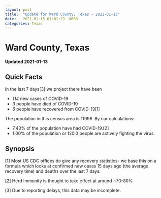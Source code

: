 ```yaml
---
layout: post
title:  "Update for Ward County, Texas - 2021-01-13"
date:   2021-01-13 01:01:29 -0600
categories: Texas
---
```


# Ward County, Texas
#### Updated 2021-01-13

## Quick Facts

In the last 7 days[3] we project there have been
- *114* new cases of COVID-19
- *3* people have died of COVID-19
- *6* people have recovered from COVID-19[1]

The population in this census area is 11998. By our calculations:
- 7.43% of the population have had COVID-19.[2]
- 1.00% of the population or 120.0 people are actively fighting the virus.

## Synopsis




[1] Most US CDC offices do give any recovery statistics- we base this on a formula which looks at confirmed new cases
15 days ago (the average recovery time) and deaths over the last 7 days.

[2] Herd Immunity is thought to take effect at around ~70-80%

[3] Due to reporting delays, this data may be incomplete.
 
    